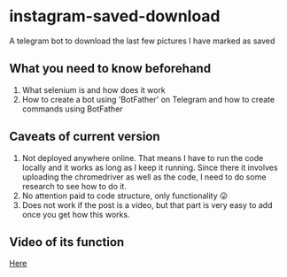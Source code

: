 # instagram-saved-download
A telegram bot to download the last few pictures I have marked as saved

## What you need to know beforehand
1. What selenium is and how does it work
2. How to create a bot using 'BotFather' on Telegram and how to create commands using BotFather


## Caveats of current version
1. Not deployed anywhere online. That means I have to run the code locally and it works as long as I keep it running. 
Since there it involves uploading the chromedriver as well as the code, I need to do some research to see how to do it.
2. No attention paid to code structure, only functionality :stuck_out_tongue:
3. Does not work if the post is a video, but that part is very easy to add once you get how this works.

## Video of its function
[Here](https://www.reddit.com/r/Python/comments/gs54y9/made_a_telegram_bot_that_logs_into_my_instagram/?utm_source=share&utm_medium=web2x
)
